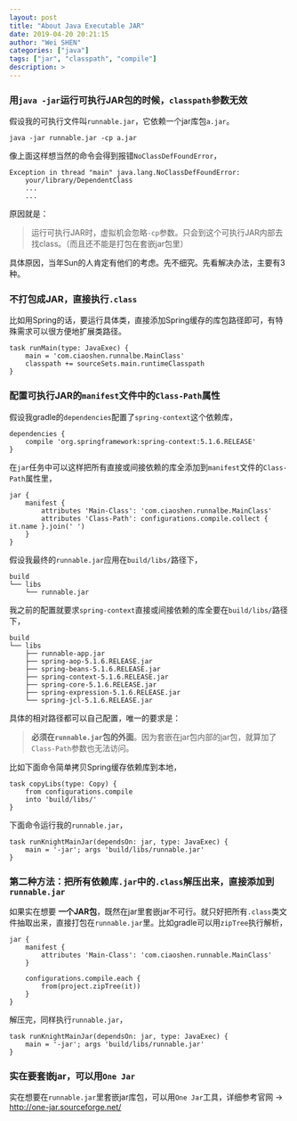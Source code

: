 ```yaml
---
layout: post
title: "About Java Executable JAR"
date: 2019-04-20 20:21:15
author: "Wei SHEN"
categories: ["java"]
tags: ["jar", "classpath", "compile"]
description: >
---
```


### 用`java -jar`运行可执行JAR包的时候，`classpath`参数无效
假设我的可执行文件叫`runnable.jar`，它依赖一个jar库包`a.jar`。
```
java -jar runnable.jar -cp a.jar
```
像上面这样想当然的命令会得到报错`NoClassDefFoundError`，
```
Exception in thread "main" java.lang.NoClassDefFoundError:
    your/library/DependentClass
    ...
    ...
```

原因就是：
> 运行可执行JAR时，虚拟机会忽略`-cp`参数。只会到这个可执行JAR内部去找class。（而且还不能是打包在套嵌jar包里）

具体原因，当年Sun的人肯定有他们的考虑。先不细究。先看解决办法，主要有3种。

### 不打包成JAR，直接执行`.class`
比如用Spring的话，要运行具体类，直接添加Spring缓存的库包路径即可，有特殊需求可以很方便地扩展类路径。
```
task runMain(type: JavaExec) {
	main = 'com.ciaoshen.runnalbe.MainClass'
	classpath += sourceSets.main.runtimeClasspath
}
```

### 配置可执行JAR的`manifest`文件中的`Class-Path`属性
假设我gradle的`dependencies`配置了`spring-context`这个依赖库，
```
dependencies {
	compile 'org.springframework:spring-context:5.1.6.RELEASE'
}
```

在`jar`任务中可以这样把所有直接或间接依赖的库全添加到`manifest`文件的`Class-Path`属性里，
```
jar {
	manifest {
        attributes 'Main-Class': 'com.ciaoshen.runnalbe.MainClass'
		attributes 'Class-Path': configurations.compile.collect { it.name }.join(' ')
	}
}
```

假设我最终的`runnable.jar`应用在`build/libs/`路径下，
```
build
└── libs
    └── runnable.jar
```

我之前的配置就要求`spring-context`直接或间接依赖的库全要在`build/libs/`路径下，
```
build
└── libs
    ├── runnable-app.jar
    ├── spring-aop-5.1.6.RELEASE.jar
    ├── spring-beans-5.1.6.RELEASE.jar
    ├── spring-context-5.1.6.RELEASE.jar
    ├── spring-core-5.1.6.RELEASE.jar
    ├── spring-expression-5.1.6.RELEASE.jar
    └── spring-jcl-5.1.6.RELEASE.jar
```

具体的相对路径都可以自己配置，唯一的要求是：
> **必须在`runnable.jar`包的外面**。因为套嵌在jar包内部的jar包，就算加了`Class-Path`参数也无法访问。

比如下面命令简单拷贝Spring缓存依赖库到本地，
```
task copyLibs(type: Copy) {
	from configurations.compile
	into 'build/libs/'
}
```

下面命令运行我的`runnable.jar`，
```
task runKnightMainJar(dependsOn: jar, type: JavaExec) {
	main = '-jar'; args 'build/libs/runnable.jar'
}
```

### 第二种方法：把所有依赖库`.jar`中的`.class`解压出来，直接添加到`runnable.jar`
如果实在想要 **一个JAR包**，既然在jar里套嵌jar不可行。就只好把所有`.class`类文件抽取出来，直接打包在`runnable.jar`里。比如gradle可以用`zipTree`执行解析，
```
jar {
    manifest {
        attributes 'Main-Class': 'com.ciaoshen.runnable.MainClass'
    }

	configurations.compile.each {
		from(project.zipTree(it))
	}
}
```

解压完，同样执行`runnable.jar`，
```
task runKnightMainJar(dependsOn: jar, type: JavaExec) {
	main = '-jar'; args 'build/libs/runnable.jar'
}
```

### 实在要套嵌jar，可以用`One Jar`
实在想要在`runnable.jar`里套嵌jar库包，可以用`One Jar`工具，详细参考官网 -> <http://one-jar.sourceforge.net/>
